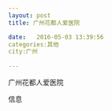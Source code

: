 ```yaml
--- 
layout: post 
title: 广州花都人爱医院

date:   2016-05-03 13:39:56 
categories:其他  
city:广州
  
--- 
```

   
广州花都人爱医院

信息

